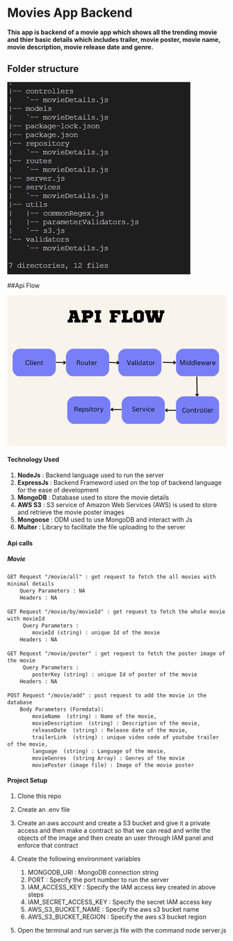 # Movies App Backend

**This app is backend of a movie app which shows all the trending movie and thier basic details which includes trailer, movie poster, movie name, movie description, movie release date and genre.**

## Folder structure
![](./resources/folderStructure.png)

##Api Flow 

![](./resources/apiFlow1.png)

#### Technology Used
1. **NodeJs** : Backend language used to run the server
2. **ExpressJs** : Backend Frameword used on the top of backend language for the ease of development
3. **MongoDB** : Database used to store the movie details
4. **AWS S3** : S3 service of Amazon Web Services (AWS) is used to store and retrieve the movie poster images
5. **Mongoose** : ODM used to use MongoDB and interact with Js
6. **Multer** : Library to facilitate the file uploading to the server

#### Api calls

##### Movie

    GET Request "/movie/all" : get request to fetch the all movies with minimal details
        Query Parameters : NA
        Headers : NA
    
    GET Request "/movie/by/movieId" : get request to fetch the whole movie with movieId
         Query Parameters : 
            movieId (string) : unique Id of the movie
        Headers : NA

    GET Request "/movie/poster" : get request to fetch the poster image of the movie
         Query Parameters : 
            posterKey (string) : unique Id of poster of the movie 
        Headers : NA

    POST Request "/movie/add" : post request to add the movie in the database
        Body Parameters (Formdata):
            movieName  (string) : Name of the movie,
            movieDescription  (string) : Description of the movie,
            releaseDate  (string) : Release date of the movie,
            trailerLink  (string) : unique video code of youtube trailer of the movie,
            language  (string) : Language of the movie,
            movieGenres  (string Array) : Genres of the movie 
            moviePoster (image file) : Image of the movie poster
        

#### Project Setup
1. Clone this repo
2. Create an .env file 
3. Create an aws account and create a S3 bucket and give it a private access and then make a contract so that we can read and write the objects of the image and then create an user through IAM panel and enforce that contract

4. Create the following environment variables
   1. MONGODB_URI : MongoDB connection string
   2. PORT : Specify the port number to run the server
   3. IAM_ACCESS_KEY : Specify the IAM access key created in above steps
   4. IAM_SECRET_ACCESS_KEY : Specify the secret IAM access key 
   5. AWS_S3_BUCKET_NAME : Specify the aws s3 bucket name
   6. AWS_S3_BUCKET_REGION : Specify the aws s3 bucket region
5. Open the terminal and run server.js file with the command node server.js